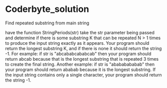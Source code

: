 # Coderbyte_solution
Find repeated substring from main string

have the function StringPeriods(str) take the str parameter being passed and determine if there is some substring K that can be repeated N > 1 times to produce the input string exactly as it appears. 
Your program should return the longest substring K, and if there is none it should return the string -1.
For example: if str is "abcababcababcab" 
then your program should return abcab because that is the longest substring that is repeated 3 times to create the final string. 
Another example: if str is "abababababab" then your program should return ababab because it is the longest substring. 
If the input string contains only a single character, your program should return the string -1.
